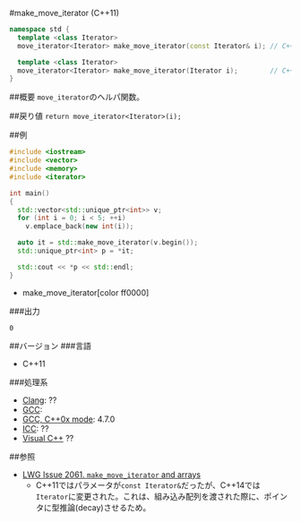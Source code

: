 #make_move_iterator (C++11)
```cpp
namespace std {
  template <class Iterator>
  move_iterator<Iterator> make_move_iterator(const Iterator& i); // C++11

  template <class Iterator>
  move_iterator<Iterator> make_move_iterator(Iterator i);        // C++14
}
```

##概要
`move_iterator`のヘルパ関数。


##戻り値
`return move_iterator<Iterator>(i);`


##例
```cpp
#include <iostream>
#include <vector>
#include <memory>
#include <iterator>

int main()
{
  std::vector<std::unique_ptr<int>> v;
  for (int i = 0; i < 5; ++i)
    v.emplace_back(new int(i));

  auto it = std::make_move_iterator(v.begin());
  std::unique_ptr<int> p = *it;

  std::cout << *p << std::endl;
}
```
* make_move_iterator[color ff0000]

###出力
```
0
```

##バージョン
###言語
- C++11

###処理系
- [Clang](/implementation.md#clang): ??
- [GCC](/implementation.md#gcc): 
- [GCC, C++0x mode](/implementation.md#gcc): 4.7.0
- [ICC](/implementation.md#icc): ??
- [Visual C++](/implementation.md#visual_cpp) ??


##参照
- [LWG Issue 2061. `make_move_iterator` and arrays](http://www.open-std.org/jtc1/sc22/wg21/docs/lwg-defects.html#2061)
    - C++11ではパラメータが`const Iterator&`だったが、C++14では`Iterator`に変更された。これは、組み込み配列を渡された際に、ポインタに型推論(decay)させるため。

